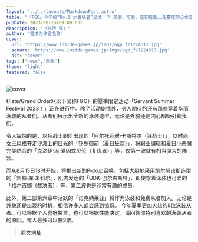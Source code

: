 ```yaml
---
layout: '../../layouts/MarkdownPost.astro'
title: '『FGO』今年的“No.1 水着从者”是谁！？ 美丽、可爱、还有性能……招募您的心水之选！【调查】'
pubDate: 2023-08-15T09:00:03Z
description: '《臥待 弦》'
author: '替换为作者名称'
cover:
  url: 'https://www.inside-games.jp/imgs/ogp_f/1224313.jpg'
  square: 'https://www.inside-games.jp/imgs/ogp_f/1224313.jpg'
  alt: "cover"
tags: ["news","游戏"]
theme: 'light'
featured: false
---
```


![cover](https://www.inside-games.jp/imgs/ogp_f/1224313.jpg)

《Fate/Grand Order》（以下简称FGO）的夏季限定活动「Servant Summer Festival 2023！」正在进行中。除了活动剧情外，令人期待的还有那些穿着华丽泳装的从者们。从者们展示出全新的泳装造型，无论是外貌还是内心都吸引着我们。

令人震惊的是，以狂战士职阶出现的「阿尔托莉雅·卡斯特尔（狂战士）」，以时尚女王风格夺走沙滩上的目光的「铃鹿御前（夏日狂欢）」，将职业编辑和夏日小恶魔完美结合的「克洛伊·冯·爱因兹贝伦（复仇者）」等，仅第一波就有相当强大的阵容。

而从8月15日18时开始，将推出新的Pickup召唤。包括大胆地采用凯尔努诺斯造型的「凯特·库·米科尔」，肌肉发达的「UDK-巴尔古斯特」，即使穿着泳装也可爱的「梅尔吉娜（裁决者）」等，第二波也是非常有趣的成员。

此外，第二部第六章中活跃的「诺克纳莱亚」将作为泳装和免费从者加入。无论是外貌还是出现的时机，相信许多人都会感到惊讶。
今年夏季更加火热的8位泳装从者。可以根据个人喜好投票，也可以根据性能决定。请回答你特别喜欢的泳装从者的原因。每人最多可以投3票。

>[原文地址](https://www.inside-games.jp/article/2023/08/15/147857.html)  